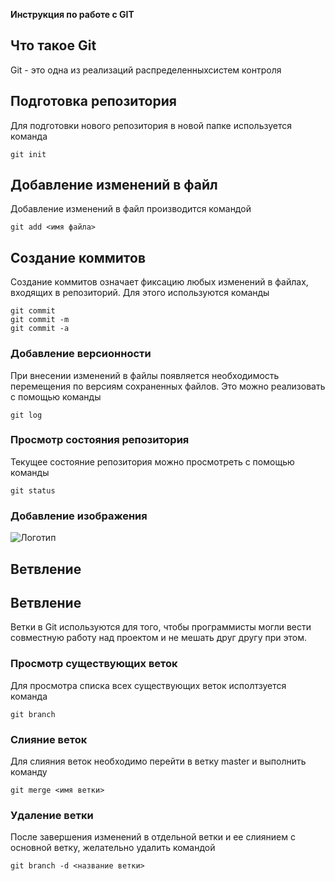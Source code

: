 **Инструкция по работе с GIT**

## Что такое Git
Git - это одна из реализаций распределенныхсистем контроля
## Подготовка репозитория
Для подготовки нового репозитория в новой папке используется команда 

    git init

## Добавление изменений в файл

Добавление изменений в файл производится командой

    git add <имя файла>

## Создание коммитов

Создание коммитов означает фиксацию любых изменений в файлах, входящих в репозиторий. Для этого используются команды

    git commit
    git commit -m
    git commit -a

### Добавление версионности

При внесении изменений в файлы появляется необходимость перемещения по версиям сохраненных файлов. Это можно реализовать с помощью команды

    git log

### Просмотр состояния репозитория

Текущее состояние репозитория можно просмотреть с помощью команды
    
    git status

### Добавление изображения

![Логотип](1_l9IZ_LeUCP_vwxjDKI2Xgw.jpeg)

## Ветвление

## Ветвление

Ветки в Git используются для того, чтобы программисты могли вести совместную работу над проектом и не мешать друг другу при этом.

### Просмотр существующих веток

Для просмотра списка всех существующих веток исполтзуется команда 

    git branch

### Слияние веток

Для слияния веток необходимо перейти в ветку master и выполнить команду

    git merge <имя ветки>

### Удаление ветки

После завершения изменений в отдельной ветки и ее слиянием с основной ветку, желательно удалить командой

    git branch -d <название ветки>